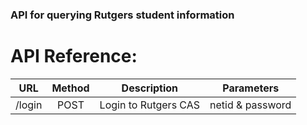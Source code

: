 ### API for querying Rutgers student information

# API Reference:

| URL | Method | Description | Parameters |
|:-------------------------------:|:------:|:---------------------------------------:|:-----------------------------------:|
| /login | POST | Login to Rutgers CAS | netid & password |
